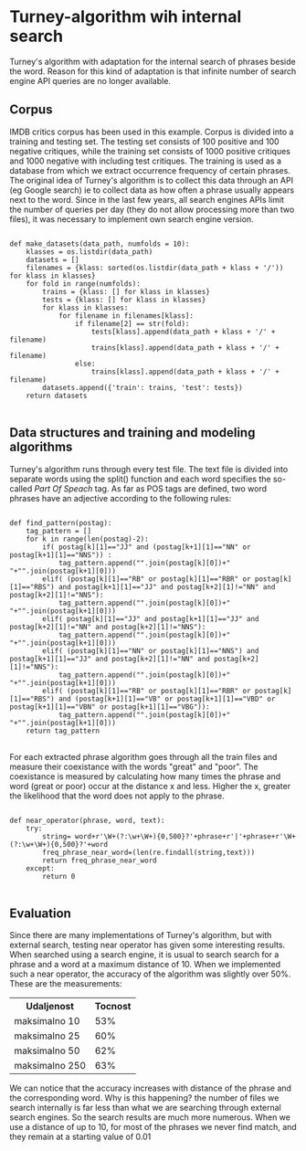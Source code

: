 # Turney-algorithm wih internal search
<p>Turney's algorithm with adaptation for the internal search of phrases beside the word. Reason for this kind of adaptation is that infinite number of search engine API queries are no longer available.</p>
<h2> Corpus</h2>
<p>IMDB critics corpus has been used in this example. Corpus is divided into a training and testing set. The testing set consists of 100 positive and 100 negative critiques, while the training set consists of 1000 positive critiques and 1000 negative with including test critiques. The training is used as a database from which we extract occurrence frequency of certain phrases. The original idea of Turney's algorithm is to collect this data through an API (eg Google search) ie to collect data as how often a phrase usually appears next to the word. Since in the last few years, all search engines APIs limit the number of queries per day (they do not allow processing more than two files), it was necessary to implement own search engine version.</p>
<pre>
<code>
def make_datasets(data_path, numfolds = 10):
    klasses = os.listdir(data_path)
    datasets = []
    filenames = {klass: sorted(os.listdir(data_path + klass + '/')) for klass in klasses}
    for fold in range(numfolds):
        trains = {klass: [] for klass in klasses}
        tests = {klass: [] for klass in klasses}
        for klass in klasses:
            for filename in filenames[klass]:
                if filename[2] == str(fold):
                    tests[klass].append(data_path + klass + '/' + filename)
                    trains[klass].append(data_path + klass + '/' + filename)
                else:
                    trains[klass].append(data_path + klass + '/' + filename)
        datasets.append({'train': trains, 'test': tests})
    return datasets
</code>
</pre>
<h2>Data structures and training and modeling algorithms</h2>
<p>Turney's algorithm runs through every test file. The text file is divided into separate words using the split() function and each word specifies the so-called <i>Part Of Speach</i> tag. As far as POS tags are defined, two word phrases have an adjective according to the following rules:</p>
<pre>
<code>
def find_pattern(postag):
    tag_pattern = []
    for k in range(len(postag)-2):
        if( postag[k][1]=="JJ" and (postag[k+1][1]=="NN" or postag[k+1][1]=="NNS")) :
            tag_pattern.append("".join(postag[k][0])+" "+"".join(postag[k+1][0]))
        elif( (postag[k][1]=="RB" or postag[k][1]=="RBR" or postag[k][1]=="RBS") and postag[k+1][1]=="JJ" and postag[k+2][1]!="NN" and postag[k+2][1]!="NNS"):
            tag_pattern.append("".join(postag[k][0])+" "+"".join(postag[k+1][0]))
        elif( postag[k][1]=="JJ" and postag[k+1][1]=="JJ" and postag[k+2][1]!="NN" and postag[k+2][1]!="NNS"):
            tag_pattern.append("".join(postag[k][0])+" "+"".join(postag[k+1][0]))
        elif( (postag[k][1]=="NN" or postag[k][1]=="NNS") and postag[k+1][1]=="JJ" and postag[k+2][1]!="NN" and postag[k+2][1]!="NNS"):
            tag_pattern.append("".join(postag[k][0])+" "+"".join(postag[k+1][0]))
        elif( (postag[k][1]=="RB" or postag[k][1]=="RBR" or postag[k][1]=="RBS") and (postag[k+1][1]=="VB" or postag[k+1][1]=="VBD" or postag[k+1][1]=="VBN" or postag[k+1][1]=="VBG")):
            tag_pattern.append("".join(postag[k][0])+" "+"".join(postag[k+1][0]))
    return tag_pattern
</code>
</pre>
<p>For each extracted phrase algorithm goes through all the train files and measure their coexistance with the words "great" and "poor". The coexistance is measured by calculating how many times the phrase and word (great or poor) occur at the distance x and less. Higher the x, greater the likelihood that the word does not apply to the phrase.</p>
<pre>
<code>
def near_operator(phrase, word, text):
    try:
        string= word+r'\W+(?:\w+\W+){0,500}?'+phrase+r'|'+phrase+r'\W+(?:\w+\W+){0,500}?'+word
        freq_phrase_near_word=(len(re.findall(string,text)))
        return freq_phrase_near_word
    except:
        return 0
</code>
</pre>
<h2>Evaluation</h2>
<p>Since there are many implementations of Turney's algorithm, but with external search, testing near operator has given some interesting results. When searched using a search engine, it is usual to search search for a phrase and a word at a maximum distance of 10. When we implemented such a near operator, the accuracy of the algorithm was slightly over 50%. These are the measurements:</p>
<table>
  <tr>
    <th>Udaljenost</th>
    <th>Tocnost</th>
  </tr>
  <tr>
    <td>maksimalno 10</td>
    <td>53%</td>
  </tr>
  <tr>
    <td>maksimalno 25</td>
    <td>60%</td>
  </tr>
  <tr>
    <td>maksimalno 50</td>
    <td>62%</td>
  </tr>
  <tr>
    <td>maksimalno 250</td>
    <td>63%</td>
  </tr>
</table>
<p>
We can notice that the accuracy increases with distance of the phrase and the corresponding word. Why is this happening? the number of files we search internally is far less than what we are searching through external search engines. So the search results are much more numerous. When we use a distance of up to 10, for most of the phrases we never find match, and they remain at a starting value of 0.01</p>
